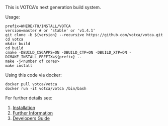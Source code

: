This is VOTCA's next generation build system.

Usage:

    prefix=WHERE/TO/INSTALL/VOTCA
    version=master # or 'stable' or 'v1.4.1'
    git clone -b ${version} --recursive https://github.com/votca/votca.git
    cd votca
    mkdir build
    cd build
    cmake -DBUILD_CSGAPPS=ON -DBUILD_CTP=ON -DBUILD_XTP=ON -DCMAKE_INSTALL_PREFIX=${prefix} ..
    make -j<number of cores>
    make install

Using this code via docker:

    docker pull votca/votca
    docker run -it votca/votca /bin/bash

For further details see:

1.  [Installation](share/doc/INSTALL.md)
2.  [Further Information](http://www.votca.org)
3.  [Developers Guide](share/doc/DEVELOPERS_GUIDE.md)
